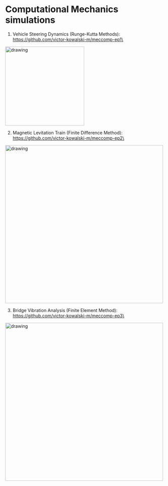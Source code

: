 # Computational Mechanics simulations

1. Vehicle Steering Dynamics (Runge-Kutta Methods): https://github.com/victor-kowalski-m/meccomp-ep1\
<img src="https://user-images.githubusercontent.com/70666266/146541406-49025cc4-fd1b-49d6-bf8e-37e634e968c0.jpg" alt="drawing" width="250"/>
  
2. Magnetic Levitation Train (Finite Difference Method): https://github.com/victor-kowalski-m/meccomp-ep2\
<img src="https://user-images.githubusercontent.com/70666266/146541415-5599a78d-ecd6-4c2e-9f66-c424a74c1ac8.jpg" alt="drawing" width="500"/>

3. Bridge Vibration Analysis (Finite Element Method): https://github.com/victor-kowalski-m/meccomp-ep3\
<img src="https://user-images.githubusercontent.com/70666266/146541427-62eeb771-ef16-4658-805c-776cdf3a301f.jpg" alt="drawing" width="500"/>
